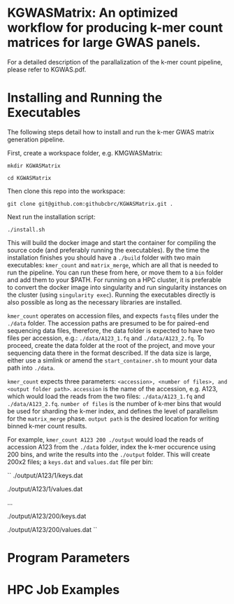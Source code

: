 # KGWASMatrix: An optimized workflow for producing k-mer count matrices for large GWAS panels.
For a detailed description of the parallalization of the k-mer count pipeline, please refer to KGWAS.pdf. 

# Installing and Running the Executables
The following steps detail how to install and run the k-mer GWAS matrix generation pipeline.

First, create a workspace folder, e.g. KMGWASMatrix:

``
mkdir KGWASMatrix
``

``
cd KGWASMatrix
``

Then clone this repo into the workspace:

``
git clone git@github.com:githubcbrc/KGWASMatrix.git .
``

Next run the installation script:

``
./install.sh
``

This will build the docker image and start the container for compiling the source code (and preferably running the executables). By the time the installation finishes you should have a ``./build`` folder with two main executables:
``kmer_count`` and ``matrix_merge``, which are all that is needed to run the pipeline. You can run these from here, or move them to a ``bin`` folder and add them to your $PATH. For running on a HPC cluster, it is preferable to convert the docker image into singularity and run singularity instances on the cluster (using ``singularity exec``). Running the executables directly is also possible as long as the necessary libraries are installed.

`kmer_count` operates on accession files, and expects ``fastq`` files under the `./data` folder. The accession paths are presumed to be for paired-end sequencing data files, therefore, the data folder is expected to have two files per accession, e.g.: `./data/A123_1.fq` and `./data/A123_2.fq`. To proceed, create the data folder at the root of the project, and move your sequencing data there in the format described. If the data size is large, either use a simlink or amend the ``start_container.sh`` to mount your data path into `./data`. 

`kmer_count` expects three parameters: `<accession>, <number of files>, and <output folder path>`. `accession` is the name of the accession, e.g. A123, which would load the reads from the two files: `./data/A123_1.fq` and `./data/A123_2.fq`. `number of files` is the number of k-mer bins that would be used for sharding the k-mer index, and defines the level of parallelism for the ``matrix_merge`` phase. `output path` is the desired location for writing binned k-mer count results.

For example, `kmer_count A123 200 ./output` would load the reads of accession A123 from the `./data` folder, index the k-mer occurence using 200 bins, and write the results into the `./output` folder. This will create 200x2 files; a `keys.dat` and `values.dat` file per bin:

``
./output/A123/1/keys.dat

./output/A123/1/values.dat

...

./output/A123/200/keys.dat

./output/A123/200/values.dat
``

# Program Parameters

# HPC Job Examples
